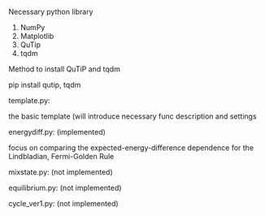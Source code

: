 Necessary python library 

1. NumPy 
2. Matplotlib 
3. QuTip
4. tqdm 

Method to install QuTiP and tqdm 

pip install qutip, tqdm 



template.py:

the basic template (will introduce necessary func description and settings 

energydiff.py: (implemented)

focus on comparing the expected-energy-difference dependence for the Lindbladian, Fermi-Golden Rule

mixstate.py: (not implemented)


equilibrium.py: (not implemented)


cycle_ver1.py: (not implemented)


